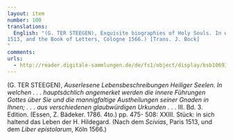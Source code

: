 ```yaml
---
layout: item
number: 100
translations:
  English: "(G. TER STEEGEN), Exquisite biographies of Holy Souls. In which noted chiefly the inner guidance of God on them and the varied dispensations of his grace in them;. . . from different credible documents. Volume 3. 3rd edition. (Essen: Z. Bädeker, 1786. 4to.) pp. 475-508: XXIII. Piece: including the life of the holy Hildegard. (Following Scivias, Paris
1513, and the Book of Letters, Cologne 1566.) [Trans. J. Bock]
"
comments:
urls:
  - http://reader.digitale-sammlungen.de/de/fs1/object/display/bsb10693791_00001.html
---
```


(G. TER STEEGEN), <em>Auserlesene Lebensbeschreibungen Heiliger Seelen. In welchen . . . hauptsächlich angemerket werden die innere Führungen Gottes über Sie und die mannigfaltige Austheilungen seiner Gnaden in Ihnen; . . . aus verschiedenen glaubwürdigen Urkunden</em> . . . III. Bd. 3. Edition. (Essen, Z. Bädeker. 1786. 4to.) pp. 475- 508: XXIII. Stück: in sich haltend das Leben der H. Hildegard. (Nach dem <em>Scivias</em>, Paris 1513, und dem <em>Liber epistolarum</em>, Köln 1566.)

